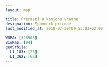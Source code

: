 ```yaml
---
layout: map

title: Prerasti u kanjonu Vratne
designation: Spomenik prirode
last_modified_at: 2018-07-30T09:53:03+02:00

WDPA: [328908]
BioRaS: [94]
geoSrbija:
  L1_183: [23]
  L1_362: [62]
---
```


